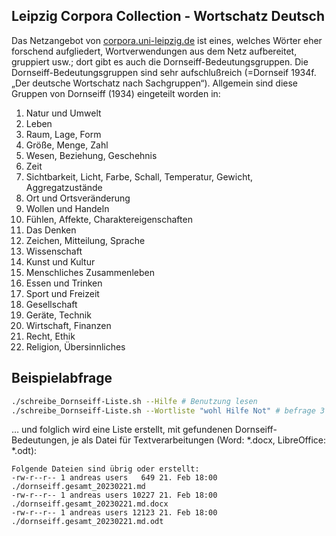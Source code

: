 ## Leipzig Corpora Collection - Wortschatz Deutsch

Das Netzangebot von [corpora.uni-leipzig.de](https://corpora.uni-leipzig.de) ist eines, welches Wörter eher forschend aufgliedert, Wortverwendungen aus dem Netz aufbereitet, gruppiert usw.; dort gibt es auch die Dornseiff-Bedeutungsgruppen. Die Dornseiff-Bedeutungsgruppen sind sehr aufschlußreich (=Dornseif 1934f. „Der deutsche Wortschatz nach Sachgruppen“). Allgemein sind diese Gruppen von Dornseiff (1934) eingeteilt worden in: 

1. Natur und Umwelt
2. Leben
3. Raum, Lage, Form
4. Größe, Menge, Zahl
5. Wesen, Beziehung, Geschehnis
6. Zeit
7. Sichtbarkeit, Licht, Farbe, Schall, Temperatur, Gewicht, Aggregatzustände
8. Ort und Ortsveränderung
9. Wollen und Handeln
10. Fühlen, Affekte, Charaktereigenschaften
11. Das Denken
12. Zeichen, Mitteilung, Sprache
13. Wissenschaft
14. Kunst und Kultur
15. Menschliches Zusammenleben
16. Essen und Trinken
17. Sport und Freizeit
18. Gesellschaft
19. Geräte, Technik
20. Wirtschaft, Finanzen
21. Recht, Ethik
22. Religion, Übersinnliches

## Beispielabfrage

```bash
./schreibe_Dornseiff-Liste.sh --Hilfe # Benutzung lesen
./schreibe_Dornseiff-Liste.sh --Wortliste "wohl Hilfe Not" # befrage 3 Wörter nach Dornseiff-Bedeutungsgruppen
```
… und folglich wird eine Liste erstellt, mit gefundenen Dornseiff-Bedeutungen, je als Datei für Textverarbeitungen (Word: \*.docx, LibreOffice: \*.odt):
```
Folgende Dateien sind übrig oder erstellt:
-rw-r--r-- 1 andreas users   649 21. Feb 18:00 ./dornseiff.gesamt_20230221.md
-rw-r--r-- 1 andreas users 10227 21. Feb 18:00 ./dornseiff.gesamt_20230221.md.docx
-rw-r--r-- 1 andreas users 12123 21. Feb 18:00 ./dornseiff.gesamt_20230221.md.odt
```
